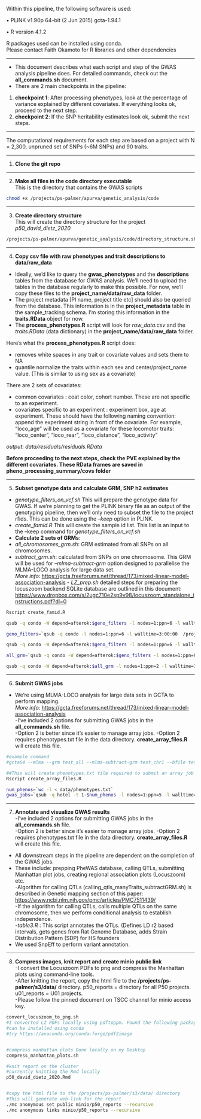 Within this pipeline, the following software is used:

• PLINK v1.90p 64-bit (2 Jun 2015) gcta-1.94.1

• R version 4.1.2

R packages used can be installed using conda.  
Please contact Faith Okamoto for R libraries and other dependencies

------------------------------------------------------------------------

-   This document describes what each script and step of the GWAS
    analysis pipeline does. For detailed commands, check out the
    **all_commands.sh** document.  
-   There are 2 main checkpoints in the pipeline:  

1.  **checkpoint 1**: After processing phenotypes, look at the
    percentage of variance explained by different covariates. If
    everything looks ok, proceed to the next step.
2.  **checkpoint 2**: If the SNP heritability estimates look ok, submit
    the next steps.

------------------------------------------------------------------------

The computational requirements for each step are based on a project with
N = 2,300, unpruned set of SNPs (\~6M SNPs) and 90 traits.

------------------------------------------------------------------------

1.  **Clone the git repo**

------------------------------------------------------------------------

2.  **Make all files in the code directory executable**  
    This is the directory that contains the GWAS scripts

``` bash
chmod +x /projects/ps-palmer/apurva/genetic_analysis/code

```

------------------------------------------------------------------------

3.  **Create directory structure**  
    This will create the directory structure for the project
    *p50_david_dietz_2020*

``` bash
/projects/ps-palmer/apurva/genetic_analysis/code/directory_structure.sh p50_david_dietz_2020
```

------------------------------------------------------------------------

4.  **Copy csv file with raw phenotypes and trait descriptions to
    data/raw_data**  

-   Ideally, we’d like to query the **gwas_phenotypes** and the
    **descriptions** tables from the database for GWAS analysis. We’ll
    need to upload the tables in the database regularly to make this
    possible. For now, we’ll copy these files to the
    **project_name/data/raw_data** folder.  
-   The project metadata \[PI name, project title etc\] should also be
    queried from the database. This information is in the
    **project_metadata** table in the sample_tracking schema. I’m
    storing this information in the **traits.RData** object for now.  
-   The **process_phenotypes.R** script will look for *raw_data.csv* and
    the *traits.RData* (data dictionary) in the
    **project_name/data/raw_data** folder.  

Here’s what the **process_phenotypes.R** script does:  
- removes white spaces in any trait or covariate values and sets them to
NA  
- quantile normalize the traits within each sex and center/project_name
value. (This is similar to using sex as a covariate)

There are 2 sets of covariates:  
- common covariates : coat color, cohort number. These are not specific
to an experiment.  
- covariates specific to an experiment : experiment box, age at
experiment. These should have the following naming convention: append
the experiment string in front of the covariate. For example, “loco_age”
will be used as a covariate for these locomotor traits: “loco_center”,
“loco_rear”, “loco_distance”, “loco_activity”

*output: data/residuals/residuals.RData*

**Before proceeding to the next steps, check the PVE explained by the
different covariates. These RData frames are saved in
pheno_processing_summary/covs folder**

------------------------------------------------------------------------

5.  **Subset genotype data and calculate GRM, SNP h2 estimates**  

-   *genotype_filters_on_vcf.sh* This will prepare the genotype data for
    GWAS. If we’re planning to get the PLINK binary file as an output of
    the genotyping pipeline, then we’ll only need to subset the file to
    the project rfids. This can be done using the *–keep* option in
    PLINK.  
-   *create_famid.R* This will create the sample id list. This list is
    an input to the –keep command for *genotype_filters_on_vcf.sh*
-   **Calculate 2 sets of GRMs**:  
-   *all_chromosomes_grm.sh*: GRM estimated from all SNPs on all
    chromosomes.  
-   *subtract_grm.sh*: calculated from SNPs on one chromosome. This GRM
    will be used for *–mlma-subtract-grm* option designed to parallelise
    the MLMA-LOCO analysis for large data set.  
    *More info*:
    <https://gcta.freeforums.net/thread/173/mixed-linear-model-association-analysis> -
    *LZ_prep.sh* detailed steps for preparing the locuszoom backend
    SQLite database are outlined in this document:
    <https://www.dropbox.com/s/2ugc710e2sp9v98/locuszoom_standalone_instructions.pdf?dl=0>

``` bash
Rscript create_famid.R 

qsub -q condo -W depend=afterok:$geno_filters -l nodes=1:ppn=6 -l walltime=8:00:00  /projects/ps-palmer/apurva/genetic_analysis/code/extract_dosages.sh

geno_filters=`qsub -q condo -l nodes=1:ppn=6 -l walltime=3:00:00  /projects/ps-palmer/apurva/genetic_analysis/code/genotype_filters_on_vcf.sh`  

qsub -q condo -W depend=afterok:$geno_filters -l nodes=1:ppn=6 -l walltime=3:00:00  /projects/ps-palmer/apurva/genetic_analysis/code//subtract_grm.sh  

all_grm=`qsub -q condo -W depend=afterok:$geno_filters -l nodes=1:ppn=6 -l walltime=3:00:00  /projects/ps-palmer/apurva/genetic_analysis/code/all_chromosomes_grm.sh` 

qsub -q condo -W depend=afterok:$all_grm -l nodes=1:ppn=2 -l walltime=1:00:00 /projects/ps-palmer/apurva/genetic_analysis/code/snp_heritability.sh
```

------------------------------------------------------------------------

6.  **Submit GWAS jobs**  

-   We’re using MLMA-LOCO analysis for large data sets in GCTA to
    perform mapping.  
    *More info*:
    <https://gcta.freeforums.net/thread/173/mixed-linear-model-association-analysis>  
    -I’ve included 2 options for submitting GWAS jobs in the
    **all_commands.sh** file.  
    -Option 2 is better since it’s easier to manage array jobs. -Option
    2 requires phenotypes.txt file in the data directory.
    **create_array_files.R** will create this file.

``` bash
#example command
#gcta64 --mlma --grm test_all --mlma-subtract-grm test_chr1 --bfile test --chr 1 --pheno test.phen --out test_loco_chr1 --thread-num 10

##This will create phenotypes.txt file required to submit an array job
Rscript create_array_files.R

num_phenos=`wc -l < data/phenotypes.txt`
gwas_jobs=`qsub -q hotel -t 1-$num_phenos -l nodes=1:ppn=5 -l walltime=10:00:00 /projects/ps-palmer/apurva/genetic_analysis/code/gwas_loco_array.sh`
```

------------------------------------------------------------------------

7.  **Annotate and visualize GWAS results**  
    -I’ve included 2 options for submitting GWAS jobs in the
    **all_commands.sh** file.  
    -Option 2 is better since it’s easier to manage array jobs. -Option
    2 requires phenotypes.txt file in the data directory.
    **create_array_files.R** will create this file.  
-   All downstream steps in the pipeline are dependent on the completion
    of the GWAS jobs.  
-   These include: prepping PheWAS database, calling QTLs, submitting
    Manhattan plot jobs, creating regional association plots (Locuszoom)
    etc.  
    -Algorithm for calling QTLs (calling_qtls_manyTraits_subtractGRM.sh)
    is described in Genetic mapping section of this paper:
    <https://www.ncbi.nlm.nih.gov/pmc/articles/PMC7511439/>  
    -If the algorithm for calling QTLs, calls multiple QTLs on the same
    chromosome, then we perform conditional analysis to establish
    independence.  
    -*table3.R* : This script annotates the QTLs. (Defines LD r2 based
    intervals, gets genes from Rat Genome Database, adds Strain
    Distribution Pattern (SDP) for HS founders
-   We used SnpEff to perform variant annotation.

------------------------------------------------------------------------

8.  **Compress images, knit report and create minio public link**  
    -I convert the Locuszoom PDFs to png and compress the Manhattan
    plots using command-line tools.  
    -After knitting the report, copy the
    html file to the **/projects/ps-palmer/s3/data/** directory.
    p50_reports = directory for all P50 projects. u01_reports = U01
    projects.  
    -Please follow the pinned document on TSCC channel for
    minio access key.

``` bash
convert_locuszoom_to_png.sh
#I converted LZ PDFs locally using pdftoppm. Found the following package that looks like a wrapper around pdftoppm. 
#can be installed using conda
#try https://anaconda.org/conda-forge/pdf2image


#compress manhattan plots Done locally on my Desktop 
compress_manhattan_plots.sh

#knit report on the cluster
#currently knitting the Rmd locally
p50_david_dietz_2020.Rmd


#copy the html file to the /projects/ps-palmer/s3/data/ directory
#This will generate web-link for the report
./mc anonymous set public minio/p50_reports --recursive
./mc anonymous links minio/p50_reports --recursive
```
